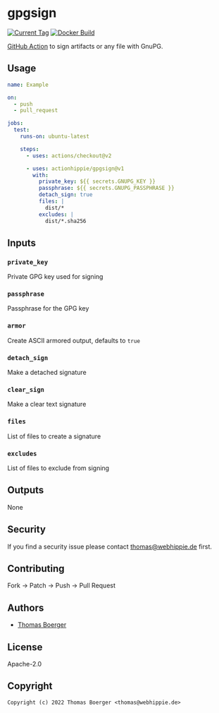 # gpgsign

[![Current Tag](https://img.shields.io/github/v/tag/actionhippie/gpgsign?sort=semver)](https://github.com/actionhippie/gpgsign) [![Docker Build](https://github.com/actionhippie/gpgsign/workflows/docker/badge.svg)](https://github.com/actionhippie/gpgsign/actions/workflows/docker.yml)

[GitHub Action](https://github.com/features/actions) to sign artifacts or any file with GnuPG.

## Usage

```yml
name: Example

on:
  - push
  - pull_request

jobs:
  test:
    runs-on: ubuntu-latest

    steps:
      - uses: actions/checkout@v2

      - uses: actionhippie/gpgsign@v1
        with:
          private_key: ${{ secrets.GNUPG_KEY }}
          passphrase: ${{ secrets.GNUPG_PASSPHRASE }}
          detach_sign: true
          files: |
            dist/*
          excludes: |
            dist/*.sha256
```

## Inputs

### `private_key`

Private GPG key used for signing

### `passphrase`

Passphrase for the GPG key

### `armor`

Create ASCII armored output, defaults to `true`

### `detach_sign`

Make a detached signature

### `clear_sign`

Make a clear text signature

### `files`

List of files to create a signature

### `excludes`

List of files to exclude from signing

## Outputs

None

## Security

If you find a security issue please contact thomas@webhippie.de first.

## Contributing

Fork -> Patch -> Push -> Pull Request

## Authors

* [Thomas Boerger](https://github.com/tboerger)

## License

Apache-2.0

## Copyright

```console
Copyright (c) 2022 Thomas Boerger <thomas@webhippie.de>
```

